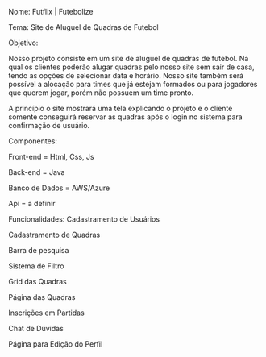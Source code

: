 Nome: Futflix | Futebolize 

Tema: Site de Aluguel de Quadras de Futebol 

 

Objetivo: 

Nosso projeto consiste em um site de aluguel de quadras de futebol. Na qual os clientes poderão alugar quadras pelo nosso site sem sair de casa, tendo as opções de selecionar data e horário. Nosso site também será possível a alocação para times que já estejam formados ou para jogadores que querem jogar, porém não possuem um time pronto. 

A princípio o site mostrará uma tela explicando o projeto e o cliente somente conseguirá reservar as quadras após o login no sistema para confirmação de usuário.  

 

Componentes: 

Front-end = Html, Css, Js 

Back-end = Java 

Banco de Dados = AWS/Azure 

Api = a definir 

 

Funcionalidades: 
Cadastramento de Usuários 

Cadastramento de Quadras 

Barra de pesquisa 

Sistema de Filtro 

Grid das Quadras 

Página das Quadras 

Inscrições em Partidas 

Chat de Dúvidas 

Página para Edição do Perfil 
